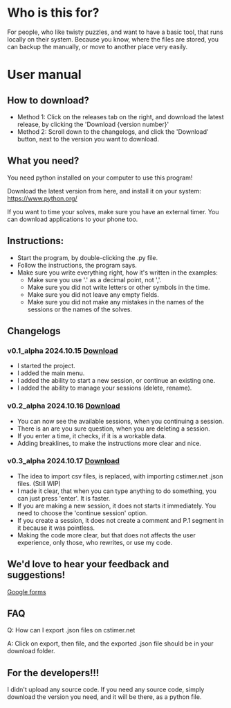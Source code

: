 # Who is this for?

For people, who like twisty puzzles, and want to have a basic tool, that runs locally on their system. Because you know, where the files are stored, you can backup the manually, or move to another place very easily.

# User manual

## How to download?

- Method 1: Click on the releases tab on the right, and download the latest release, by clicking the 'Download {version number}'
- Method 2: Scroll down to the changelogs, and click the 'Download' button, next to the version you want to download.

## What you need?

You need python installed on your computer to use this program!

Download the latest version from here, and install it on your system: https://www.python.org/

If you want to time your solves, make sure you have an external timer. You can download applications to your phone too.

## Instructions:

- Start the program, by double-clicking the .py file.
- Follow the instructions, the program says.
- Make sure you write everything right, how it's written in the examples:
    - Make sure you use '.' as a decimal point, not ','.
    - Make sure you did not write letters or other symbols in the time.
    - Make sure you did not leave any empty fields.
    - Make sure you did not make any mistakes in the names of the sessions or the names of the solves.

## Changelogs

### v0.1_alpha 2024.10.15 [Download](https://github.com/user-attachments/files/17379010/synex_cubing_tools_v0.1_alpha.zip)
- I started the project.
- I added the main menu.
- I added the ability to start a new session, or continue an existing one.
- I added the ability to manage your sessions (delete, rename).

### v0.2_alpha 2024.10.16 [Download](https://github.com/user-attachments/files/17401764/synex_cubing_tools_v0.2_alpha.zip)
- You can now see the available sessions, when you continuing a session.
- There is an are you sure question, when you are deleting a session.
- If you enter a time, it checks, if it is a workable data.
- Adding breaklines, to make the instructions more clear and nice.

### v0.3_alpha 2024.10.17 [Download](https://github.com/user-attachments/files/17412444/synex_cubing_tools_v0.3_alpha.zip)
- The idea to import csv files, is replaced, with importing cstimer.net .json files. (Still WIP)
- I made it clear, that when you can type anything to do something, you can just press 'enter'. It is faster.
- If you are making a new session, it does not starts it immediately. You need to choose the 'continue session' option.
- If you create a session, it does not create a comment and P.1 segment in it because it was pointless.
- Making the code more clear, but that does not affects the user experience, only those, who rewrites, or use my code.

## We'd love to hear your feedback and suggestions!

[Google forms](https://forms.gle/JajjEokWRGWQeieD9)

## FAQ

Q: How can I export .json files on cstimer.net

A: Click on export, then file, and the exported .json file should be in your download folder.

## For the developers!!!

I didn't upload any source code. If you need any source code, simply download the version you need, and it will be there, as a python file.
